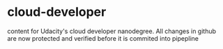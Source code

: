 # cloud-developer
content for Udacity's cloud developer nanodegree.
All changes in github are now protected and verified before it is commited into pipepline
